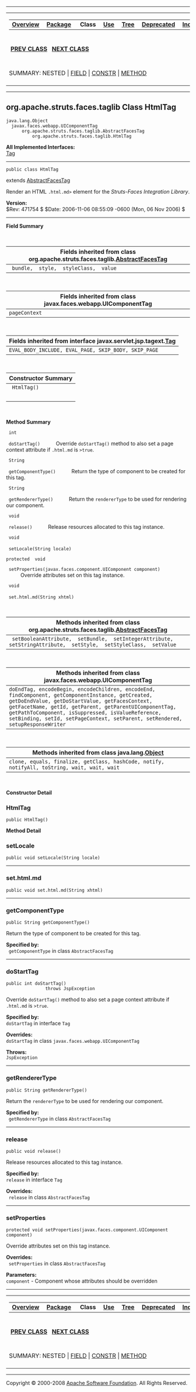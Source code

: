 ------------------------------------------------------------------------

<span id="navbar_top"></span> [](#skip-navbar_top "Skip navigation links")

<table>
<colgroup>
<col width="50%" />
<col width="50%" />
</colgroup>
<tbody>
<tr class="odd">
<td align="left"><span id="navbar_top_firstrow"></span>
<table>
<tbody>
<tr class="odd">
<td align="left"><a href="../../../../../overview-summary.html.md"><strong>Overview</strong></a> </td>
<td align="left"><a href="package-summary.html.md"><strong>Package</strong></a> </td>
<td align="left"> <strong>Class</strong> </td>
<td align="left"><a href="class-use/HtmlTag.html.md"><strong>Use</strong></a> </td>
<td align="left"><a href="package-tree.html.md"><strong>Tree</strong></a> </td>
<td align="left"><a href="../../../../../deprecated-list.html.md"><strong>Deprecated</strong></a> </td>
<td align="left"><a href="../../../../../index-all.html.md"><strong>Index</strong></a> </td>
<td align="left"><a href="../../../../../help-doc.html.md"><strong>Help</strong></a> </td>
</tr>
</tbody>
</table></td>
<td align="left"></td>
</tr>
<tr class="even">
<td align="left"> <a href="../../../../../org/apache/struts/faces/taglib/FormTag.html.md" title="class in org.apache.struts.faces.taglib"><strong>PREV CLASS</strong></a>   <a href="../../../../../org/apache/struts/faces/taglib/JavascriptValidatorTag.html" title="class in org.apache.struts.faces.taglib"><strong>NEXT CLASS</strong></a></td>
<td align="left"><a href="../../../../../index.html.md?org/apache/struts/faces/taglib/HtmlTag.html"><strong>FRAMES</strong></a>    <a href="HtmlTag.html"><strong>NO FRAMES</strong></a>    
<a href="../../../../../allclasses-noframe.html.md"><strong>All Classes</strong></a></td>
</tr>
<tr class="odd">
<td align="left">SUMMARY: NESTED | <a href="#fields_inherited_from_class_org.apache.struts.faces.taglib.AbstractFacesTag">FIELD</a> | <a href="#constructor_summary">CONSTR</a> | <a href="#method_summary">METHOD</a></td>
<td align="left">DETAIL: FIELD | <a href="#constructor_detail">CONSTR</a> | <a href="#method_detail">METHOD</a></td>
</tr>
</tbody>
</table>

<span id="skip-navbar_top"></span>

------------------------------------------------------------------------

org.apache.struts.faces.taglib
 Class HtmlTag
------------------------------

    java.lang.Object
      javax.faces.webapp.UIComponentTag
          org.apache.struts.faces.taglib.AbstractFacesTag
              org.apache.struts.faces.taglib.HtmlTag

**All Implemented Interfaces:**  
[Tag](http://java.sun.com/j2ee/1.4/docs/api/javax/servlet/jsp/tagext/Tag.html.md?is-external=true "class or interface in javax.servlet.jsp.tagext")

------------------------------------------------------------------------

    public class HtmlTag

extends [AbstractFacesTag](../../../../../org/apache/struts/faces/taglib/AbstractFacesTag.html.md "class in org.apache.struts.faces.taglib")

Render an HTML `.html.md>` element for the *Struts-Faces Integration Library*.

**Version:**  
$Rev: 471754 $ $Date: 2006-11-06 08:55:09 -0600 (Mon, 06 Nov 2006) $

------------------------------------------------------------------------

<span id="field_summary"></span>

**Field Summary**

 <span id="fields_inherited_from_class_org.apache.struts.faces.taglib.AbstractFacesTag"></span>

| **Fields inherited from class org.apache.struts.faces.taglib.[AbstractFacesTag](../../../../../org/apache/struts/faces/taglib/AbstractFacesTag.html.md "class in org.apache.struts.faces.taglib")** |
|--------------------------------------------------------------------------------------------------------------------------------------------------------------------------------------------------|
| ` bundle,  style,  styleClass,  value`                                                                                                                                                           |

 <span id="fields_inherited_from_class_javax.faces.webapp.UIComponentTag"></span>

| **Fields inherited from class javax.faces.webapp.UIComponentTag** |
|-------------------------------------------------------------------|
| `pageContext`                                                     |

 <span id="fields_inherited_from_class_javax.servlet.jsp.tagext.Tag"></span>

| **Fields inherited from interface javax.servlet.jsp.tagext.[Tag](http://java.sun.com/j2ee/1.4/docs/api/javax/servlet/jsp/tagext/Tag.html.md?is-external=true "class or interface in javax.servlet.jsp.tagext")** |
|---------------------------------------------------------------------------------------------------------------------------------------------------------------------------------------------------------------|
| `EVAL_BODY_INCLUDE, EVAL_PAGE, SKIP_BODY, SKIP_PAGE`                                                                                                                                                          |

  <span id="constructor_summary"></span>

| **Constructor Summary** |
|-------------------------|
| ` HtmlTag()`            
                          |

  <span id="method_summary"></span>

**Method Summary**

` int`

` doStartTag()`
           Override `doStartTag()` method to also set a page context attribute if `.html.md` is `>true`.

` String`

` getComponentType()`
           Return the type of component to be created for this tag.

` String`

` getRendererType()`
           Return the `rendererType` to be used for rendering our component.

` void`

` release()`
           Release resources allocated to this tag instance.

` void`

` setLocale(String locale)`
            

`protected  void`

` setProperties(javax.faces.component.UIComponent component)`
           Override attributes set on this tag instance.

` void`

` set.html.md(String xhtml)`
            

 <span id="methods_inherited_from_class_org.apache.struts.faces.taglib.AbstractFacesTag"></span>

| **Methods inherited from class org.apache.struts.faces.taglib.[AbstractFacesTag](../../../../../org/apache/struts/faces/taglib/AbstractFacesTag.html.md "class in org.apache.struts.faces.taglib")** |
|---------------------------------------------------------------------------------------------------------------------------------------------------------------------------------------------------|
| ` setBooleanAttribute,  setBundle,  setIntegerAttribute,  setStringAttribute,  setStyle,  setStyleClass,  setValue`                                                                               |

 <span id="methods_inherited_from_class_javax.faces.webapp.UIComponentTag"></span>

| **Methods inherited from class javax.faces.webapp.UIComponentTag**                                                                                                                                                                                                                                                                                |
|---------------------------------------------------------------------------------------------------------------------------------------------------------------------------------------------------------------------------------------------------------------------------------------------------------------------------------------------------|
| `doEndTag, encodeBegin, encodeChildren, encodeEnd, findComponent, getComponentInstance, getCreated, getDoEndValue, getDoStartValue, getFacesContext, getFacetName, getId, getParent, getParentUIComponentTag, getPathToComponent, isSuppressed, isValueReference, setBinding, setId, setPageContext, setParent, setRendered, setupResponseWriter` |

 <span id="methods_inherited_from_class_java.lang.Object"></span>

| **Methods inherited from class java.lang.[Object](http://java.sun.com/j2se/1.4.2/docs/api/java/lang/Object.html.md?is-external=true "class or interface in java.lang")** |
|-----------------------------------------------------------------------------------------------------------------------------------------------------------------------|
| `clone, equals, finalize, getClass, hashCode, notify, notifyAll, toString, wait, wait, wait`                                                                          |

 

<span id="constructor_detail"></span>

**Constructor Detail**

### HtmlTag

    public HtmlTag()

<span id="method_detail"></span>

**Method Detail**

### setLocale

    public void setLocale(String locale)

------------------------------------------------------------------------

### set.html.md

    public void set.html.md(String xhtml)

------------------------------------------------------------------------

### getComponentType

    public String getComponentType()

Return the type of component to be created for this tag.

**Specified by:**  
` getComponentType` in class `AbstractFacesTag`

------------------------------------------------------------------------

### doStartTag

    public int doStartTag()
                   throws JspException

Override `doStartTag()` method to also set a page context attribute if `.html.md` is `>true`.

**Specified by:**  
`doStartTag` in interface `Tag`

**Overrides:**  
`doStartTag` in class `javax.faces.webapp.UIComponentTag`

<!-- -->

**Throws:**  
`JspException`

------------------------------------------------------------------------

### getRendererType

    public String getRendererType()

Return the `rendererType` to be used for rendering our component.

**Specified by:**  
` getRendererType` in class `AbstractFacesTag`

------------------------------------------------------------------------

### release

    public void release()

Release resources allocated to this tag instance.

**Specified by:**  
`release` in interface `Tag`

**Overrides:**  
` release` in class `AbstractFacesTag`

------------------------------------------------------------------------

### setProperties

    protected void setProperties(javax.faces.component.UIComponent component)

Override attributes set on this tag instance.

**Overrides:**  
` setProperties` in class `AbstractFacesTag`

<!-- -->

**Parameters:**  
`component` - Component whose attributes should be overridden

------------------------------------------------------------------------

<span id="navbar_bottom"></span> [](#skip-navbar_bottom "Skip navigation links")

<table>
<colgroup>
<col width="50%" />
<col width="50%" />
</colgroup>
<tbody>
<tr class="odd">
<td align="left"><span id="navbar_bottom_firstrow"></span>
<table>
<tbody>
<tr class="odd">
<td align="left"><a href="../../../../../overview-summary.html.md"><strong>Overview</strong></a> </td>
<td align="left"><a href="package-summary.html.md"><strong>Package</strong></a> </td>
<td align="left"> <strong>Class</strong> </td>
<td align="left"><a href="class-use/HtmlTag.html.md"><strong>Use</strong></a> </td>
<td align="left"><a href="package-tree.html.md"><strong>Tree</strong></a> </td>
<td align="left"><a href="../../../../../deprecated-list.html.md"><strong>Deprecated</strong></a> </td>
<td align="left"><a href="../../../../../index-all.html.md"><strong>Index</strong></a> </td>
<td align="left"><a href="../../../../../help-doc.html.md"><strong>Help</strong></a> </td>
</tr>
</tbody>
</table></td>
<td align="left"></td>
</tr>
<tr class="even">
<td align="left"> <a href="../../../../../org/apache/struts/faces/taglib/FormTag.html.md" title="class in org.apache.struts.faces.taglib"><strong>PREV CLASS</strong></a>   <a href="../../../../../org/apache/struts/faces/taglib/JavascriptValidatorTag.html" title="class in org.apache.struts.faces.taglib"><strong>NEXT CLASS</strong></a></td>
<td align="left"><a href="../../../../../index.html.md?org/apache/struts/faces/taglib/HtmlTag.html"><strong>FRAMES</strong></a>    <a href="HtmlTag.html"><strong>NO FRAMES</strong></a>    
<a href="../../../../../allclasses-noframe.html.md"><strong>All Classes</strong></a></td>
</tr>
<tr class="odd">
<td align="left">SUMMARY: NESTED | <a href="#fields_inherited_from_class_org.apache.struts.faces.taglib.AbstractFacesTag">FIELD</a> | <a href="#constructor_summary">CONSTR</a> | <a href="#method_summary">METHOD</a></td>
<td align="left">DETAIL: FIELD | <a href="#constructor_detail">CONSTR</a> | <a href="#method_detail">METHOD</a></td>
</tr>
</tbody>
</table>

<span id="skip-navbar_bottom"></span>

------------------------------------------------------------------------

Copyright © 2000-2008 [Apache Software Foundation](http://www.apache.org/). All Rights Reserved.

